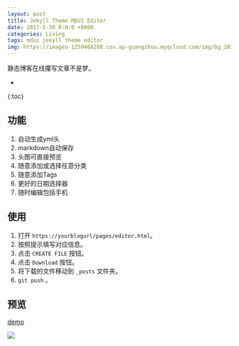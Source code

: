 ```yaml
---
layout: post
title: Jekyll Theme MDUI Editor
date: 2017-5-30 0:0:0 +0800
categories: Living
tags: mdui jekyll theme editor
img: https://images-1259468288.cos.ap-guangzhou.myqcloud.com/img/bg_2017-5-30-Jekyll-Theme-MDUI-Editor.jpeg
---
```

静态博客在线攥写文章不是梦。

*
{:toc}

## 功能

1. 自动生成yml头
2. markdown自动保存
3. 头图可直接预览
4. 随意添加或选择任意分类
5. 随意添加Tags
6. 更好的日期选择器
7. 随时编辑包括手机

## 使用

1. 打开 `https://yourblogurl/pages/editor.html`。
2. 按照提示填写对应信息。
4. 点击 `CREATE FILE` 按钮。
5. 点击 `Download` 按钮。
6. 将下载的文件移动到 `_posts` 文件夹。
7. `git push` 。

## 预览

[demo](https://blog.kejun.me/pages/editor.html)

![](https://ooo.0o0.ooo/2017/05/30/592d4280948fb.jpg)
